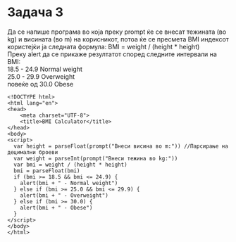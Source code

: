 # Задача 3

Да се напише програма во која преку prompt ќе се внесат тежината (во kg)
и висината (во m) на корисникот, потоа ќе се пресмета BMI индексот користејќи
ја следната формула: BMI = weight / (height * height) \
Преку alert да се прикаже резултатот според следните интервали на BMI: \
18.5 - 24.9 Normal weight \
25.0 - 29.9 Overweight \
повеќе од 30.0 Obese

~~~
<!DOCTYPE html>
<html lang="en">
<head>
    <meta charset="UTF-8">
    <title>BMI Calculator</title>
</head>
<body>
<script>
  var height = parseFloat(prompt("Внеси висина во m:")) //Парсирање на децимални броеви
  var weight = parseInt(prompt("Внеси тежина во kg:"))
  var bmi = weight / (height * height)
  bmi = parseFloat(bmi)
  if (bmi >= 18.5 && bmi <= 24.9) {
    alert(bmi + " - Normal weight")
  } else if (bmi >= 25.0 && bmi <= 29.9) {
    alert(bmi + " - Overweight")
  } else if (bmi >= 30.0) {
    alert(bmi + " - Obese")
  }
</script>
</body>
</html>
~~~